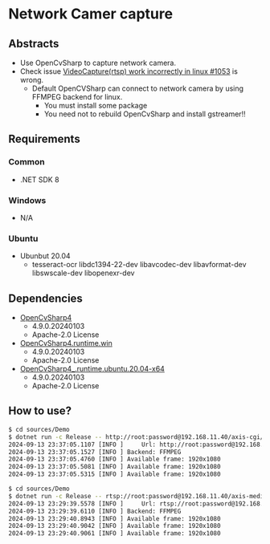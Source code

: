 # Network Camer capture

## Abstracts

* Use OpenCvSharp to capture network camera.
* Check issue [VideoCapture(rtsp) work incorrectly in linux #1053](https://github.com/shimat/opencvsharp/issues/1053) is wrong.
  * Default OpenCVSharp can connect to network camera by using FFMPEG backend for linux.
    * You must install some package
    * You need not to rebuild OpenCvSharp and install gstreamer!!

## Requirements

### Common

* .NET SDK 8

### Windows

* N/A

### Ubuntu

* Ubunbut 20.04
  * tesseract-ocr libdc1394-22-dev libavcodec-dev libavformat-dev libswscale-dev libopenexr-dev

## Dependencies

* [OpenCvSharp4](https://github.com/shimat/opencvsharp)
  * 4.9.0.20240103
  * Apache-2.0 License
* [OpenCvSharp4.runtime.win](https://github.com/shimat/opencvsharp)
  * 4.9.0.20240103
  * Apache-2.0 License
* [OpenCvSharp4_.runtime.ubuntu.20.04-x64](https://github.com/shimat/opencvsharp)
  * 4.9.0.20240103
  * Apache-2.0 License  

## How to use?

````bash
$ cd sources/Demo
$ dotnet run -c Release -- http://root:password@192.168.11.40/axis-cgi/mjpg/video.cgi FFMPEG
2024-09-13 23:37:05.1107 [INFO ]     Url: http://root:password@192.168.11.40/axis-cgi/mjpg/video.cgi 
2024-09-13 23:37:05.1527 [INFO ] Backend: FFMPEG 
2024-09-13 23:37:05.4760 [INFO ] Available frame: 1920x1080 
2024-09-13 23:37:05.5081 [INFO ] Available frame: 1920x1080 
2024-09-13 23:37:05.5315 [INFO ] Available frame: 1920x1080 
````

````bash
$ cd sources/Demo
$ dotnet run -c Release -- rtsp://root:password@192.168.11.40/axis-media/media.amp?videocodec=h264 FFMPEG
2024-09-13 23:29:39.5578 [INFO ]     Url: rtsp://root:password@192.168.11.40/axis-media/media.amp?videocodec=h264 
2024-09-13 23:29:39.6110 [INFO ] Backend: FFMPEG 
2024-09-13 23:29:40.8943 [INFO ] Available frame: 1920x1080 
2024-09-13 23:29:40.9042 [INFO ] Available frame: 1920x1080 
2024-09-13 23:29:40.9061 [INFO ] Available frame: 1920x1080 
````